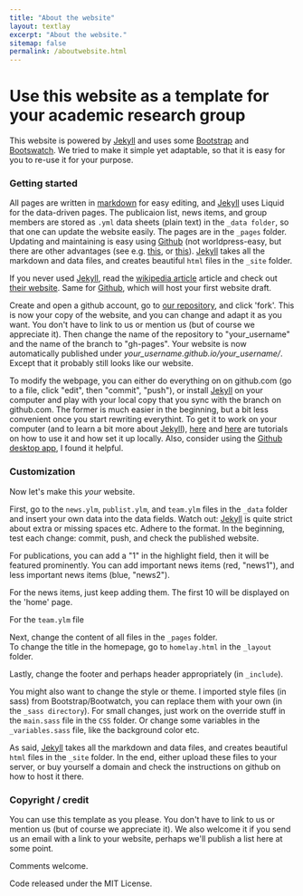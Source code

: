 ```yaml
---
title: "About the website"
layout: textlay
excerpt: "About the website."
sitemap: false
permalink: /aboutwebsite.html
---
```


# Use this website as a template for your academic research group

This website is powered by [Jekyll](https://jekyllrb.com) and uses 
some [Bootstrap](http://www.getbootstrap.com) and
[Bootswatch](http://www.bootswatch.com). We tried to make it simple 
yet adaptable, so that it is easy for you to 
re-use it for your purpose. 

### Getting started
All pages are written in 
[markdown](https://github.com/adam-p/markdown-here/wiki/Markdown-Cheatsheet) 
for easy editing, and [Jekyll](https://jekyllrb.com) uses Liquid for 
the data-driven pages. The publicaion list, news items, and group 
members are stored as `.yml` data sheets (plain text) in the 
`_data folder`, so that one can update the website easily. 
The pages are in the `_pages` folder. Updating and maintaining is easy
using [Github](http://www.github.com) (not worldpress-easy, but 
there are other advantages (see e.g. 
[this](https://www.taniarascia.com/make-a-static-website-with-jekyll/),
or [this](http://www.webdesignerdepot.com/2015/11/jekyll-against-the-rest-of-the-world/)). 
[Jekyll](https://jekyllrb.com) takes all the markdown and data files, 
and creates beautiful `html` files in the `_site` folder.

If you never used [Jekyll](https://jekyllrb.com), read the 
[wikipedia article](https://en.wikipedia.org/wiki/Jekyll_(software)) 
article and check out [their website](https://jekyllrb.com). 
Same for [Github](http://www.github.com), which will host your first website draft. 

Create and open a github account, go to 
[our repository](https://github.com/whitemech/whitemec.github.io), and
click 'fork'. This is now your copy of the website, and you can change
and adapt it as you want. You don't have to link to us or mention us 
(but of course we appreciate it). Then change the name of the 
repository to "your_username" and the name of the branch to "gh-pages". 
Your website is now automatically published under *your_username.github.io/your_username/*. 
Except that it probably still looks like our website. 

To modify the webpage, you can either do everything on on github.com 
(go to a file, click "edit", then "commit", "push"), 
or install  [Jekyll](https://jekyllrb.com) on your computer and play 
with your local copy that you sync with the branch on github.com. 
The former is much easier in the beginning, but a bit less convenient 
once you start rewriting everythint. To get it to work on your 
computer (and to learn a bit more about [Jekyll](https://jekyllrb.com)), 
[here](https://www.taniarascia.com/make-a-static-website-with-jekyll/) 
and [here](https://scotch.io/tutorials/getting-started-with-jekyll-plus-a-free-bootstrap-3-starter-theme) 
are tutorials on how to use it and how set it up locally. 
Also, consider using the [Github desktop app](http://www.desktop.github.com), 
I found it helpful.  

### Customization
Now let's make this *your* website. 

First, go to the `news.ylm`, `publist.ylm`, and `team.ylm` files in 
the `_data` folder and insert your own data into the data fields. 
Watch out:  [Jekyll](https://jekyllrb.com) is quite strict about extra 
or missing spaces etc. Adhere to the format. In the beginning, 
test each change: commit, push, and check the published website.

For publications, you can add a "1" in the highlight field, then 
it will be featured prominently. You can add important  news items 
(red, "news1"), and less important  news items (blue, "news2").

For the news items, just keep adding them. The first 10 will be 
displayed on the 'home' page.

For the `team.ylm` file

Next, change the content of all files in the `_pages` folder.  
To change the title in the homepage, go to `homelay.html` in the `_layout` folder.

Lastly, change the footer and perhaps header appropriately (in `_include`).

You might also want to change the style or theme. I imported style 
files (in sass) from Bootstrap/Bootwatch, you can replace them with 
your own (in the `_sass directory`). For small changes, just work on 
the override stuff in the `main.sass` file in the `CSS` folder.
Or change some variables in the `_variables.sass` file, 
like the background color etc. 

As said, [Jekyll](https://jekyllrb.com) takes all the markdown and 
data files, and creates beautiful `html` files in the `_site` 
folder. In the end, either upload these files  to your server, 
or buy yourself a domain and check the instructions on github on 
how to host it there.

### Copyright / credit

You can use this template as you please. You don't have to link to us 
or mention us (but of course we appreciate it). We also welcome it 
if you send us an email with a link to your website, 
perhaps we'll publish a list here at some point. 

Comments welcome.

Code released under the MIT License. 


